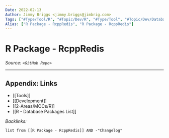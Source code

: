 ```yaml
---
Date: 2022-02-13
Author: Jimmy Briggs <jimmy.briggs@jimbrig.com>
Tags: ["#Type/Tool/R", "#Topic/Dev/R", "#Type/Tool", "#Topic/Dev/Database"]
Alias: ["R Package - RcppRedis", "R Package - RcppRedis"]
---
```


# R Package - RcppRedis

*Source: `<GitHub Repo>`*

***

## Appendix: Links

- [[Tools]]
- [[Development]]
- [[2-Areas/MOCs/R]]
- [[R - Database Packages List]]


*Backlinks:*

```dataview
list from [[R Package - RcppRedis]] AND -"Changelog"
```